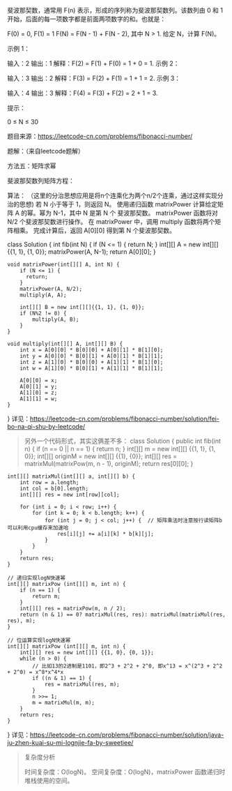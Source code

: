 斐波那契数，通常用 F(n) 表示，形成的序列称为斐波那契数列。该数列由 0 和 1 开始，后面的每一项数字都是前面两项数字的和。也就是：

F(0) = 0,   F(1) = 1
F(N) = F(N - 1) + F(N - 2), 其中 N > 1.
给定 N，计算 F(N)。

 

示例 1：

输入：2
输出：1
解释：F(2) = F(1) + F(0) = 1 + 0 = 1.
示例 2：

输入：3
输出：2
解释：F(3) = F(2) + F(1) = 1 + 1 = 2.
示例 3：

输入：4
输出：3
解释：F(4) = F(3) + F(2) = 2 + 1 = 3.
 

提示：

0 ≤ N ≤ 30

题目来源：https://leetcode-cn.com/problems/fibonacci-number/



题解：（来自leetcode题解）

方法五：矩阵求幂

斐波那契数列矩阵方程：

算法：
（这里的分治思想应用是将n个连乘化为两个n/2个连乘，通过这样实现分治的思想)
若 N 小于等于 1，则返回 N。
使用递归函数 matrixPower 计算给定矩阵 A 的幂。幂为 N-1，其中 N 是第 N 个 斐波那契数。
matrixPower 函数将对 N/2 个斐波那契数进行操作。
在 matrixPower 中，调用 multiply 函数将两个矩阵相乘。
完成计算后，返回 A[0][0] 得到第 N 个斐波那契数。

class Solution {
    int fib(int N) {
        if (N <= 1) {
          return N;
        }
        int[][] A = new int[][]{{1, 1}, {1, 0}};
        matrixPower(A, N-1);
        return A[0][0];
    }

    void matrixPower(int[][] A, int N) {
        if (N <= 1) {
          return;
        }
        matrixPower(A, N/2);
        multiply(A, A);

        int[][] B = new int[][]{{1, 1}, {1, 0}};
        if (N%2 != 0) {
            multiply(A, B);
        }
    }

    void multiply(int[][] A, int[][] B) {
        int x = A[0][0] * B[0][0] + A[0][1] * B[1][0];
        int y = A[0][0] * B[0][1] + A[0][1] * B[1][1];
        int z = A[1][0] * B[0][0] + A[1][1] * B[1][0];
        int w = A[1][0] * B[0][1] + A[1][1] * B[1][1];

        A[0][0] = x;
        A[0][1] = y;
        A[1][0] = z;
        A[1][1] = w;
    }
}
详见：https://leetcode-cn.com/problems/fibonacci-number/solution/fei-bo-na-qi-shu-by-leetcode/


>另外一个代码形式，其实这俩差不多：
class Solution {
    public int fib(int n) {
        if (n == 0 || n == 1) {
            return n;
        }
        int[][] m = new int[][] {{1, 1}, {1, 0}};
        int[][] originM = new int[][] {{1}, {0}}; 
        int[][] res = matrixMul(matrixPow(m, n - 1), originM); 
        return res[0][0];
    }

    int[][] matrixMul(int[][] a, int[][] b) {
        int row = a.length;
        int col = b[0].length;
        int[][] res = new int[row][col];
        
        for (int i = 0; i < row; i++) {
            for (int k = 0; k < b.length; k++) {
                for (int j = 0; j < col; j++) {  // 矩阵乘法时注意按行读矩阵b可以利用cpu缓存来加速哈
                    res[i][j] += a[i][k] * b[k][j];
                }
            }
        }
        return res;
    }

    // 递归实现logN快速幂
    int[][] matrixPow (int[][] m, int n) {
        if (n == 1) {
            return m;
        }
        int[][] res = matrixPow(m, n / 2);
        return (n & 1) == 0? matrixMul(res, res): matrixMul(matrixMul(res, res), m);
    }

    // 位运算实现logN快速幂
    int[][] matrixPow (int[][] m, int n) {
        int[][] res = new int[][] {{1, 0}, {0, 1}};
        while (n > 0) {
            // 比如13的2进制是1101，即2^3 + 2^2 + 2^0, 即x^13 = x^(2^3 + 2^2 + 2^0) = x^8*x^4*x
            if ((n & 1) == 1) {
                res = matrixMul(res, m);
            }
            n >>= 1;
            m = matrixMul(m, m);
        }
        return res;
    }
}
详见：https://leetcode-cn.com/problems/fibonacci-number/solution/java-ju-zhen-kuai-su-mi-lognjie-fa-by-sweetiee/

>复杂度分析
>
>时间复杂度：O(logN)。
>空间复杂度：O(logN)，matrixPower 函数递归时堆栈使用的空间。
